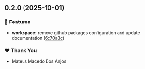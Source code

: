 ## 0.2.0 (2025-10-01)

### 🚀 Features

- **workspace:** remove github packages configuration and update documentation ([6c70a3c](https://github.com/mateusmacedo/boyscout/commit/6c70a3c))

### ❤️ Thank You

- Mateus Macedo Dos Anjos